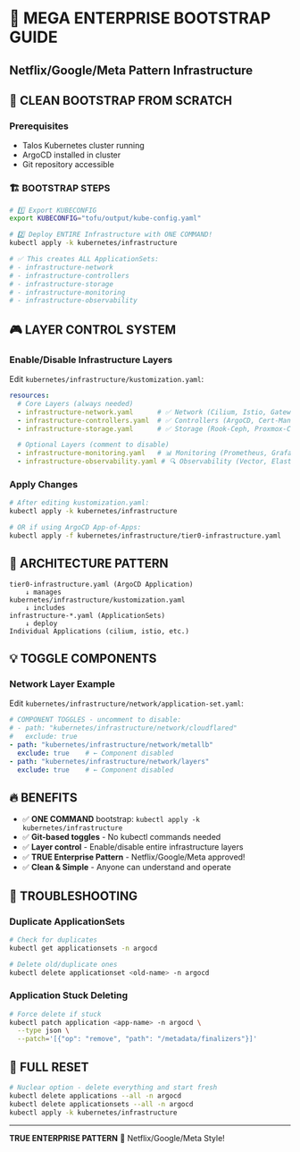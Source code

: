 # 🚀 MEGA ENTERPRISE BOOTSTRAP GUIDE
## Netflix/Google/Meta Pattern Infrastructure

## 🎯 CLEAN BOOTSTRAP FROM SCRATCH

### Prerequisites
- Talos Kubernetes cluster running
- ArgoCD installed in cluster
- Git repository accessible

### 🏗️ BOOTSTRAP STEPS

```bash
# 1️⃣ Export KUBECONFIG
export KUBECONFIG="tofu/output/kube-config.yaml"

# 2️⃣ Deploy ENTIRE Infrastructure with ONE COMMAND!
kubectl apply -k kubernetes/infrastructure

# ✅ This creates ALL ApplicationSets:
# - infrastructure-network
# - infrastructure-controllers
# - infrastructure-storage
# - infrastructure-monitoring
# - infrastructure-observability
```

## 🎮 LAYER CONTROL SYSTEM

### Enable/Disable Infrastructure Layers
Edit `kubernetes/infrastructure/kustomization.yaml`:

```yaml
resources:
  # Core Layers (always needed)
  - infrastructure-network.yaml      # ✅ Network (Cilium, Istio, Gateway)
  - infrastructure-controllers.yaml  # ✅ Controllers (ArgoCD, Cert-Manager)
  - infrastructure-storage.yaml      # ✅ Storage (Rook-Ceph, Proxmox-CSI)

  # Optional Layers (comment to disable)
  - infrastructure-monitoring.yaml   # 📊 Monitoring (Prometheus, Grafana)
  - infrastructure-observability.yaml # 🔍 Observability (Vector, Elastic)
```

### Apply Changes
```bash
# After editing kustomization.yaml:
kubectl apply -k kubernetes/infrastructure

# OR if using ArgoCD App-of-Apps:
kubectl apply -f kubernetes/infrastructure/tier0-infrastructure.yaml
```

## 🏢 ARCHITECTURE PATTERN

```
tier0-infrastructure.yaml (ArgoCD Application)
    ↓ manages
kubernetes/infrastructure/kustomization.yaml
    ↓ includes
infrastructure-*.yaml (ApplicationSets)
    ↓ deploy
Individual Applications (cilium, istio, etc.)
```

## 💡 TOGGLE COMPONENTS

### Network Layer Example
Edit `kubernetes/infrastructure/network/application-set.yaml`:

```yaml
# COMPONENT TOGGLES - uncomment to disable:
# - path: "kubernetes/infrastructure/network/cloudflared"
#   exclude: true
- path: "kubernetes/infrastructure/network/metallb"
  exclude: true    # ← Component disabled
- path: "kubernetes/infrastructure/network/layers"
  exclude: true    # ← Component disabled
```

## 🔥 BENEFITS

- ✅ **ONE COMMAND** bootstrap: `kubectl apply -k kubernetes/infrastructure`
- ✅ **Git-based toggles** - No kubectl commands needed
- ✅ **Layer control** - Enable/disable entire infrastructure layers
- ✅ **TRUE Enterprise Pattern** - Netflix/Google/Meta approved!
- ✅ **Clean & Simple** - Anyone can understand and operate

## 🚨 TROUBLESHOOTING

### Duplicate ApplicationSets
```bash
# Check for duplicates
kubectl get applicationsets -n argocd

# Delete old/duplicate ones
kubectl delete applicationset <old-name> -n argocd
```

### Application Stuck Deleting
```bash
# Force delete if stuck
kubectl patch application <app-name> -n argocd \
  --type json \
  --patch='[{"op": "remove", "path": "/metadata/finalizers"}]'
```

## 🎯 FULL RESET

```bash
# Nuclear option - delete everything and start fresh
kubectl delete applications --all -n argocd
kubectl delete applicationsets --all -n argocd
kubectl apply -k kubernetes/infrastructure
```

---
**TRUE ENTERPRISE PATTERN** 🚀 Netflix/Google/Meta Style!